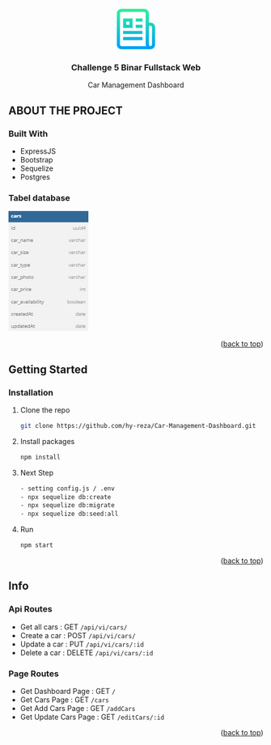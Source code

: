 <div id="top"></div>

<br />
<div align="center">
    <img src="views/assets/doc/logo_rm.png" alt="Logo" width="80" height="80">
  </a>

  <h3 align="center">Challenge 5 Binar Fullstack Web</h3>

  <p align="center">Car Management Dashboard</p>
</div>

## ABOUT THE PROJECT


### Built With

- ExpressJS
- Bootstrap
- Sequelize
- Postgres


### Tabel database

![erd](./views/assets/doc/db.png)

<p align="right">(<a href="#top">back to top</a>)</p>


## Getting Started

### Installation

1. Clone the repo
   ```sh
   git clone https://github.com/hy-reza/Car-Management-Dashboard.git
   ```
2. Install packages
   ```sh
   npm install
   ```
3. Next Step

   ```sh
   - setting config.js / .env
   - npx sequelize db:create
   - npx sequelize db:migrate
   - npx sequelize db:seed:all
   ```

4. Run
   ```sh
   npm start
   ```

<p align="right">(<a href="#top">back to top</a>)</p>

## Info

### Api Routes
- Get all cars : GET <code>/api/vi/cars/</code>
- Create a car : POST <code>/api/vi/cars/</code>
- Update a car : PUT <code>/api/vi/cars/:id</code>
- Delete a car : DELETE <code>/api/vi/cars/:id</code>

### Page Routes
- Get Dashboard Page : GET <code>/</code>
- Get Cars Page      : GET <code>/cars</code>
- Get Add Cars Page  : GET <code>/addCars</code>
- Get Update Cars Page : GET <code>/editCars/:id</code>

<p align="right">(<a href="#top">back to top</a>)</p>